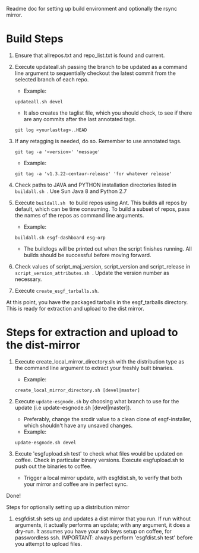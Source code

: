 Readme doc for setting up build environment and optionally the rsync mirror.
# Build Steps
1. Ensure that allrepos.txt and repo_list.txt is found and current.

2. Execute updateall.sh passing the branch to be updated as a command line argument to sequentially checkout the latest commit from the selected branch of each repo.
   * Example: 
   ``` shell 
   updateall.sh devel 
   ``` 
   * It also creates the taglist file, which you should check, to see if there are any commits after the last annotated tags.
    ``` shell 
    git log <yourlasttag>..HEAD 
    ``` 

3. If any retagging is needed, do so. Remember to use annotated tags. 
   ``` shell 
   git tag -a '<version>' 'message'
   ```
   * Example: 
   ``` shell
   git tag -a 'v1.3.22-centaur-release' 'for whatever release'
   ```
   
4. Check paths to JAVA and PYTHON installation directories listed in ```buildall.sh ```. Use Sun Java 8 and Python 2.7

5. Execute ```buildall.sh ``` to build repos using Ant.  This builds all repos by default, which can be time consuming.  To build a subset of repos, pass the names of the repos as command line arguments.
   * Example: 
   ``` shell
   buildall.sh esgf-dashboard esg-orp
   ```
   * The buildlogs will be printed out when the script finishes running.  All builds should be successful before moving forward.

6. Check values of script_maj_version, script_version and script_release in ```script_version_attributes.sh ```.  Update the version number as necessary.

7. Execute ``` create_esgf_tarballs.sh ```.

At this point, you have the packaged tarballs in the esgf_tarballs directory. This is ready for extraction and upload to the dist mirror.



# Steps for extraction and upload to the dist-mirror 

1. Execute create_local_mirror_directory.sh with the distribution type as the command line argument to extract your freshly built binaries.
	* Example: 
	``` shell
	create_local_mirror_directory.sh [devel|master]
	```

2. Execute ``` update-esgnode.sh ``` by choosing what branch to use for the update (i.e update-esgnode.sh [devel|master]). 
	* Preferably, change the srcdir value to a clean clone of esgf-installer, which shouldn't have any unsaved changes.
	* Example:
	``` shell
	update-esgnode.sh devel
	```

3. Excute 'esgfupload.sh test' to check what files would be updated on coffee. Check in particular binary versions. Execute esgfupload.sh to push out the binaries to coffee. 
	* Trigger a local mirror update, with esgfdist.sh, to verify that both your mirror and coffee are in perfect sync.

Done!

Steps for optionally setting up a distribution mirror

1. esgfdist.sh sets up and updates a dist mirror that you run. If run without arguments, it actually performs an update; with any argument, it does a dry-run.
It assumes you have your ssh keys setup on coffee, for passwordless ssh.
IMPORTANT: always perform 'esgfdist.sh test' before you attempt to upload files.
